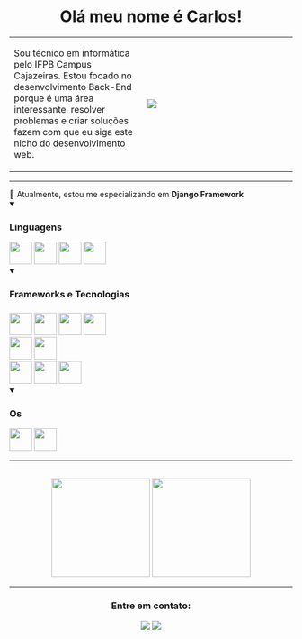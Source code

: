 <h1 align="center">Olá meu nome é Carlos!</h1>

<!-- Criando uma table para criar uma borda em volta da descrição -->
<table>
  <tbody>
    <tr>
      <td width='max' height='200px'>
        <p>Sou técnico em informática pelo IFPB Campus Cajazeiras. Estou focado no desenvolvimento Back-End porque é uma área interessante, resolver problemas e criar soluções fazem com que eu siga este nicho do desenvolvimento web.</p>
      </td>
      <td width='250px'>
        <!-- Imagem em svg do cara no computador -->
        <img align="left" src="https://github.com/SmokeDevL/SmokeDevL/blob/main/developer-activity-animate.svg">
      </td>
    </tr>
  </tbody>
</table>

---

<div align="left">
  🌱 Atualmente, estou me especializando em <strong>Django Framework</strong><br>

  <details open>
    <summary><h3>Linguagens</h3></summary>
    <img loading='lazy' width='40px' height='40px' src="https://cdn.jsdelivr.net/gh/devicons/devicon/icons/python/python-original.svg" />
    <img loading='lazy' width='40px' height='40px' src="https://cdn.jsdelivr.net/gh/devicons/devicon/icons/bash/bash-original.svg" />
    <img loading='lazy' width='40px' height='40px' src="https://cdn.jsdelivr.net/gh/devicons/devicon/icons/javascript/javascript-original.svg" />
    <img loading='lazy' width='40px' height='40px' src="https://cdn.jsdelivr.net/gh/devicons/devicon@latest/icons/typescript/typescript-original.svg" />
  </details>

  <details open>
    <summary><h3>Frameworks e Tecnologias<h3></summary>
    <img loading='lazy' width='40px' height='40px' src="https://cdn.jsdelivr.net/gh/devicons/devicon@latest/icons/vuejs/vuejs-original-wordmark.svg" />
    <img loading='lazy' width='40px' height='40px' src="https://cdn.jsdelivr.net/gh/devicons/devicon@latest/icons/tailwindcss/tailwindcss-original.svg" />
    <img loading='lazy' width='40px' height='40px' src="https://cdn.jsdelivr.net/gh/devicons/devicon/icons/html5/html5-original.svg" />
    <img loading='lazy' width='40px' height='40px' src="https://cdn.jsdelivr.net/gh/devicons/devicon/icons/css3/css3-original.svg" />
    <br>
    <img loading='lazy' width='40px' height='40px' src="https://cdn.jsdelivr.net/gh/devicons/devicon/icons/django/django-plain.svg" />
    <img loading='lazy' width='40px' height='40px' src="https://cdn.jsdelivr.net/gh/devicons/devicon@latest/icons/djangorest/djangorest-original-wordmark.svg" />
    <br>
    <img loading='lazy' width='40px' height='40px' src="https://cdn.jsdelivr.net/gh/devicons/devicon/icons/postgresql/postgresql-original.svg" />
    <img loading='lazy' width='40px' height='40px' src="https://cdn.jsdelivr.net/gh/devicons/devicon/icons/mysql/mysql-original-wordmark.svg" />
    <img loadinz='lazy' width='40px' height='40px' src="https://cdn.jsdelivr.net/gh/devicons/devicon/icons/docker/docker-original.svg" />
  </details>

  <details open>
    <summary><h3>Os</h3></summary>
    <img loading='lazy' width='40px' height='40px' src="https://cdn.jsdelivr.net/gh/devicons/devicon@latest/icons/linux/linux-original.svg" />
    <img loading='lazy' width='40px' height='40px' src="https://cdn.jsdelivr.net/gh/devicons/devicon@latest/icons/windows8/windows8-original.svg" />
  </details>
</div>

---

<br>

<!-- Exibindo a tabela de commits -->
<div align="center">
  <img loading='lazy' height="175rem" src="https://github-readme-stats.vercel.app/api?username=LopesLs&show_icons=true&theme=github_dark&count_private=true&locale=pt-br&custom_title=Detalhes sobre mim&gradient=true&border_radius=20px&hide=stars,issues,contribs&layout=compact"/>
  <img loading="lazy" height="175rem" src="https://github-readme-stats.vercel.app/api/top-langs/?username=LopesLs&layout=compact&langs_count=7&theme=github_dark&border_radius=20px&locale=pt-br"/>
</div>	

---

<div align="center">
  <h3>Entre em contato:</h3>
  <p>
    <a href="maito:lopes.carlos.host@gmail.com" target="_blank"><img src="https://custom-icon-badges.demolab.com/badge/-lopes.carlos.host@gmail.com-4c8eda?style=for-the-badge&logo=mention&logoColor=white"></a>
    <a href="https://www.linkedin.com/in/lopeslsdev/" target="_blank"><img src="https://custom-icon-badges.demolab.com/badge/-LinkedIn-4c8eda?style=for-the-badge&logo=linkedin&logoColor=white"></a>
  </p>
</div>
